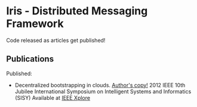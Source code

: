   Iris - Distributed Messaging Framework
==========================================

Code released as articles get published!


  Publications
----------------

Published:

 - Decentralized bootstrapping in clouds. [Author's copy!](https://github.com/downloads/karalabe/iris/2012%20-%20Szilagyi%20-%20Decentralized%20bootstrapping%20in%20clouds%20(SISY12).pdf)
   2012 IEEE 10th Jubilee International Symposium on Intelligent Systems and Informatics (SISY)
   Available at [IEEE Xplore](http://dx.doi.org/10.1109/SISY.2012.6339529)

